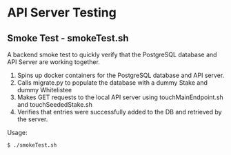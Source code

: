 # API Server Testing


## Smoke Test - smokeTest.sh
A backend smoke test to quickly verify that the PostgreSQL database and API Server are working together.

1. Spins up docker containers for the PostgreSQL database and API server.
2. Calls migrate.py to populate the database with a dummy Stake and dummy Whitelistee
3. Makes GET requests to the local API server using touchMainEndpoint.sh and touchSeededStake.sh
4. Verifies that entries were successfully added to the DB and retrieved by the server.


Usage:
```
$ ./smokeTest.sh
```
